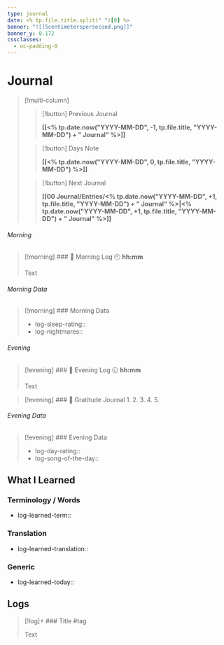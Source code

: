 ```yaml
---
type: journal
date: <% tp.file.title.split(" ")[0] %>
banner: "![[5centimeterspersecond.png]]"
banner_y: 0.172
cssclasses:
  - oc-padding-0
---
```

# Journal

> [!multi-column]
>> [!button]
>> Previous Journal
>> 
>> **[[<% tp.date.now("YYYY-MM-DD", -1, tp.file.title, "YYYY-MM-DD") + " Journal" %>]]**
>
>> [!button]
>> Days Note
>> 
>> **[[<% tp.date.now("YYYY-MM-DD", 0, tp.file.title, "YYYY-MM-DD") %>]]**
>
>> [!button]
>> Next Journal
>> 
>> **[[00 Journal/Entries/<% tp.date.now("YYYY-MM-DD", +1, tp.file.title, "YYYY-MM-DD") + " Journal" %>|<% tp.date.now("YYYY-MM-DD", +1, tp.file.title, "YYYY-MM-DD") + " Journal" %>]]** 

###### Morning
> [!morning] ### 🌅 Morning Log
> 🕘 **hh:mm**
> 
> Text

###### Morning Data

> [!morning] ### Morning Data
> - log-sleep-rating::
> - log-nightmares:: 

###### Evening
> [!evening] ### 🌇 Evening Log
> 🕤 **hh:mm**
> 
> Text

> [!evening] ### 🙏 Gratitude Journal
> 1.
> 2.
> 3.
> 4.
> 5.

###### Evening Data

> [!evening] ### Evening Data
> - log-day-rating::
> - log-song-of-the-day::

## What I Learned
### Terminology / Words
- log-learned-term::

### Translation
- log-learned-translation::

### Generic
- log-learned-today:: 

## Logs
> [!log]+ ### Title
> #tag 
>
> Text
